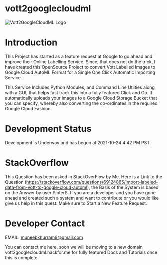 # vott2googlecloudml
![Vott2GoogleCloudML Logo](https://i.imgur.com/N8lSEjW.png)
# Introduction

This Project has started as a feature request at Google to go ahead and improve their Online Labelling Service. Since, that does not do the trick, I have created this OpenSource Project to convert Vott Labelled Images to Google Cloud AutoML Format for a Single One Click Automatic Importing Service. 

This Service Includes Python Modules, and Command Line Utlities along with a GUI, that helps fast track this into a fully featured Click and Go. It automatically uploads your images to a Google Cloud Storage Bucket that you can specify, whereby also converting the co-ordinates in the required Google Cloud Fashion.

# Development Status

Development is Underway and has begun at 2021-10-24 4:42 PM PST. 


# StackOverflow

This Question has been asked in StackOverFlow by Me. Here is a Link to the Question (https://stackoverflow.com/questions/69124865/import-labeled-data-from-vott-to-google-cloud-automl), the Basis of the System is based on the Answer by user PjoterS. If you are a developer and you have gone ahead and created such a system and want to contribute or you would like give us help in this quest. Make sure to Start a New Feature Request.


# Developer Contact

EMAIL: muneebkhurram9@gmail.com

You can contact me here, soon we will be moving to a new domain vott2googlecloudml.hackfor.me for fully featured Docs and Tutorials once this is complete.



